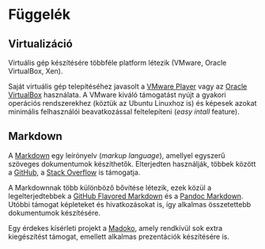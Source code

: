 # Függelék

## Virtualizáció

Virtuális gép készítésére többféle platform létezik \(VMware, Oracle VirtualBox, Xen\).

Saját virtuális gép telepítéséhez javasolt a [VMware Player](https://my.vmware.com/web/vmware/downloads) vagy az [Oracle VirtualBox](https://www.virtualbox.org/) használata. A VMware kiváló támogatást nyújt a gyakori operációs rendszerekhez \(köztük az Ubuntu Linuxhoz is\) és képesek azokat minimális felhasználói beavatkozással feltelepíteni \(_easy intall_ feature\).

## Markdown

A [Markdown](https://en.wikipedia.org/wiki/Markdown) egy leírónyelv \(_markup language_\), amellyel egyszerű szöveges dokumentumok készíthetők. Elterjedten használják, többek között a [GitHub](https://github.com/), a [Stack Overflow](http://stackoverflow.com/) is támogatja.

A Markdownnak több különböző bővítése létezik, ezek közül a legelterjedtebbek a [GitHub Flavored Markdown](https://help.github.com/articles/github-flavored-markdown/) és a [Pandoc Markdown](http://pandoc.org/demo/example9/pandocs-markdown.html). Utóbbi támogat képleteket és hivatkozásokat is, így alkalmas összetettebb dokumentumok készítésére.

Egy érdekes kísérleti projekt a [Madoko](https://www.madoko.net/), amely rendkívül sok extra kiegészítést támogat, emellett alkalmas prezentációk készítésére is.

